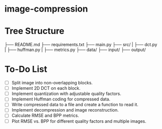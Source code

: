# image-compression

# Tree Structure
├── README.md
├── requirements.txt
├── main.py
├── src/
|   ├── dct.py
|   ├── huffman.py
|   ├── metrics.py
├── data/
   ├── input/
   ├── output/ 

# To-Do List

- [ ] Split image into non-overlapping blocks.
- [ ] Implement 2D DCT on each block.
- [ ] Implement quantization with adjustable quality factors.
- [ ] Implement Huffman coding for compressed data.
- [ ] Write compressed data to a file and create a function to read it.
- [ ] Implement decompression and image reconstruction.
- [ ] Calculate RMSE and BPP metrics.
- [ ] Plot RMSE vs. BPP for different quality factors and multiple images.
